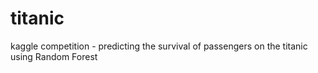 # titanic
kaggle competition - predicting the survival of passengers on the titanic using Random Forest
